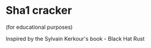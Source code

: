 # Sha1 cracker

(for educational purposes)

Inspired by the Sylvain Kerkour's book - Black Hat Rust
